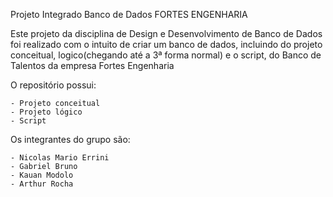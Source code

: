 Projeto Integrado Banco de Dados FORTES ENGENHARIA

Este projeto da disciplina de Design e Desenvolvimento de Banco de Dados foi realizado com o intuito de criar um banco de dados, incluindo do projeto conceitual, logico(chegando até a 3ª forma normal) e o script, do Banco de Talentos da empresa Fortes Engenharia 

O repositório possui:

    - Projeto conceitual
    - Projeto lógico
    - Script

Os integrantes do grupo são:

    - Nicolas Mario Errini
    - Gabriel Bruno
    - Kauan Modolo
    - Arthur Rocha

